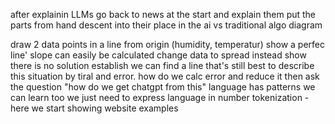 after explainin LLMs go back to news at the start and explain them
put the parts from hand descent into their place in the ai vs traditional algo diagram

draw 2 data points in a line from origin (humidity, temperatur)
  show a perfec line' slope can easily be calculated
change data to spread instead
  show there is no solution
  establish we can find a line that's still best to describe this situation by tiral and error.
    how do we calc error and reduce it
then ask the question "how do we get chatgpt from this"
  language has patterns we can learn too
  we just need to express language in number
    tokenization - here we start showing website examples

